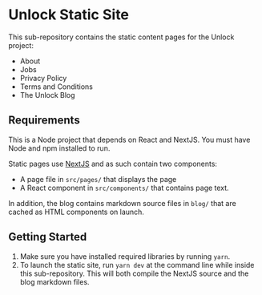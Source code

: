 # Unlock Static Site

This sub-repository contains the static content pages for the Unlock project:

 * About
 * Jobs
 * Privacy Policy
 * Terms and Conditions
 * The Unlock Blog
 
## Requirements

This is a Node project that depends on React and NextJS. You must have Node and
npm installed to run.

Static pages use [NextJS](https://nextjs.org/) and as such contain two components:

 * A page file in `src/pages/` that displays the page
 * A React component in `src/components/` that contains page text.
 
In addition, the blog contains markdown source files in `blog/` that are cached
as HTML components on launch.

## Getting Started

 1. Make sure you have installed required libraries by running `yarn`.
 2. To launch the static site, run `yarn dev` at the command line while inside
    this sub-repository. This will both compile the NextJS source and the blog
    markdown files.
